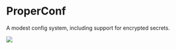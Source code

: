 # ProperConf

A modest config system, including support for encrypted secrets.

[![](https://travis-ci.org/jpsca/properconf.svg?branch=master)](https://travis-ci.org/jpsca/properconf/) 

